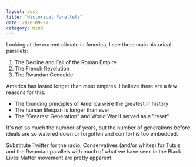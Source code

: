 ```yaml
---
layout: post
title: "Historical Parallels"
date: 2020-09-27
category: mind
---
```


Looking at the current climate in America, I see three main historical parallels:

1. The Decline and Fall of the Roman Empire
1. The French Revolution
1. The Rwandan Genocide

America has lasted longer than most empires. I believe there are a few reasons for this:

- The founding principles of America were the greatest in history
- The human lifespan is longer than ever
- The "Greatest Generation" and World War II served as a "reset"

It's not so much the number of years, but the number of generations before ideals are so watered down or forgotten and comfort is too embedded.

Substitute Twitter for the radio, Conservatives (and/or whites) for Tutsis, and the Rwandan parallels with much of what we have seen in the Black Lives Matter movement are pretty apparent.
